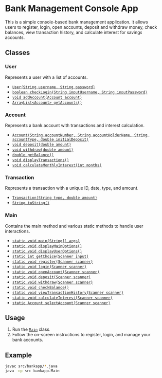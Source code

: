 # Bank Management Console App

This is a simple console-based bank management application. It allows users to register, login, open accounts, deposit and withdraw money, check balances, view transaction history, and calculate interest for savings accounts.


## Classes

### User

Represents a user with a list of accounts.

- [`User(String username, String password)`](../../../../../c:/Users/HP/IdeaProjects/BankManagementConsoleApp/src/bankapp/User.java )
- [`boolean checkLogin(String inputUsername, String inputPassword)`](../../../../../c:/Users/HP/IdeaProjects/BankManagementConsoleApp/src/bankapp/Main.java )
- [`void addAccount(Account account)`](../../../../../c:/Users/HP/IdeaProjects/BankManagementConsoleApp/src/bankapp/Main.java )
- [`ArrayList<Account> getAccounts()`](../../../../../c:/Users/HP/IdeaProjects/BankManagementConsoleApp/src/bankapp/Account.java )

### Account

Represents a bank account with transactions and interest calculation.

- [`Account(String accountNumber, String accountHolderName, String accountType, double initialDeposit)`](../../../../../c:/Users/HP/IdeaProjects/BankManagementConsoleApp/src/bankapp/Account.java )
- [`void deposit(double amount)`](../../../../../c:/Users/HP/IdeaProjects/BankManagementConsoleApp/src/bankapp/Main.java )
- [`void withdraw(double amount)`](../../../../../c:/Users/HP/IdeaProjects/BankManagementConsoleApp/src/bankapp/Account.java )
- [`double getBalance()`](../../../../../c:/Users/HP/IdeaProjects/BankManagementConsoleApp/src/bankapp/Account.java )
- [`void displayTransactions()`](../../../../../c:/Users/HP/IdeaProjects/BankManagementConsoleApp/src/bankapp/Account.java )
- [`void calculateMonthlyInterest(int months)`](../../../../../c:/Users/HP/IdeaProjects/BankManagementConsoleApp/src/bankapp/Account.java )

### Transaction

Represents a transaction with a unique ID, date, type, and amount.

- [`Transaction(String type, double amount)`](../../../../../c:/Users/HP/IdeaProjects/BankManagementConsoleApp/src/bankapp/Transaction.java )
- [`String toString()`](../../../../../c:/Users/HP/IdeaProjects/BankManagementConsoleApp/src/bankapp/Transaction.java )

### Main

Contains the main method and various static methods to handle user interactions.

- [`static void main(String[] args)`](../../../../../c:/Users/HP/IdeaProjects/BankManagementConsoleApp/src/bankapp/Main.java )
- [`static void displayMainOptions()`](../../../../../c:/Users/HP/IdeaProjects/BankManagementConsoleApp/src/bankapp/Main.java )
- [`static void displayUserOptions()`](../../../../../c:/Users/HP/IdeaProjects/BankManagementConsoleApp/src/bankapp/Main.java )
- [`static int getChoice(Scanner input)`](../../../../../c:/Users/HP/IdeaProjects/BankManagementConsoleApp/src/bankapp/Main.java )
- [`static void register(Scanner scanner)`](../../../../../c:/Users/HP/IdeaProjects/BankManagementConsoleApp/src/bankapp/Main.java )
- [`static void login(Scanner scanner)`](../../../../../c:/Users/HP/IdeaProjects/BankManagementConsoleApp/src/bankapp/Main.java )
- [`static void openAccount(Scanner scanner)`](../../../../../c:/Users/HP/IdeaProjects/BankManagementConsoleApp/src/bankapp/Main.java )
- [`static void deposit(Scanner scanner)`](../../../../../c:/Users/HP/IdeaProjects/BankManagementConsoleApp/src/bankapp/Account.java )
- [`static void withdraw(Scanner scanner)`](../../../../../c:/Users/HP/IdeaProjects/BankManagementConsoleApp/src/bankapp/Account.java )
- [`static void checkBalance()`](../../../../../c:/Users/HP/IdeaProjects/BankManagementConsoleApp/src/bankapp/Main.java )
- [`static void viewTransactionHistory(Scanner scanner)`](../../../../../c:/Users/HP/IdeaProjects/BankManagementConsoleApp/src/bankapp/Main.java )
- [`static void calculateInterest(Scanner scanner)`](../../../../../c:/Users/HP/IdeaProjects/BankManagementConsoleApp/src/bankapp/Main.java )
- [`static Account selectAccount(Scanner scanner)`](../../../../../c:/Users/HP/IdeaProjects/BankManagementConsoleApp/src/bankapp/Main.java )

## Usage

1. Run the [`Main`](../../../../../c:/Users/HP/IdeaProjects/BankManagementConsoleApp/src/bankapp/Main.java ) class.
2. Follow the on-screen instructions to register, login, and manage your bank accounts.

## Example

```sh
javac src/bankapp/*.java
java -cp src bankapp.Main
